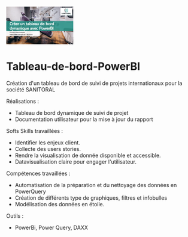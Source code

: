 ![entete](P7.png)
# Tableau-de-bord-PowerBI
Création d'un tableau de bord de suivi de projets internationaux pour la société SANITORAL

Réalisations : 
  + Tableau de bord  dynamique de suivi de projet
  + Documentation utilisateur pour la mise à jour du rapport

Softs Skills travaillées :
  +  Identifier les enjeux client.
  +  Collecte des users stories.
  +  Rendre la visualisation de donnée disponible et accessible.
  +  Datavisualisation claire pour engager l'utilisateur.

Compétences travaillées :
  +  Automatisation de la préparation et du nettoyage des données en PowerQuery
  +  Création de différents type de graphiques, filtres et infobulles
  +  Modélisation des données en étoile.

Outils : 
  + PowerBi, Power Query, DAXX


